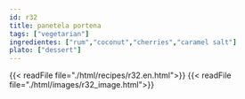 ```yaml
---
id: r32
title: panetela portena
tags: ["vegetarian"]
ingredientes: ["rum","coconut","cherries","caramel salt"]
plato: ["dessert"]
---
```


{{< readFile file="./html/recipes/r32.en.html">}}
{{< readFile file="./html/images/r32_image.html">}}